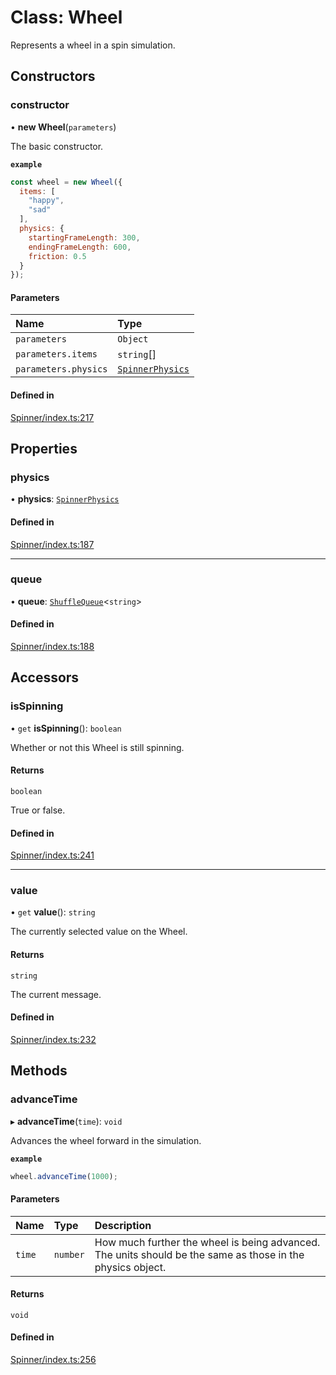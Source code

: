 # Class: Wheel

Represents a wheel in a spin simulation.

## Constructors

### constructor

• **new Wheel**(`parameters`)

The basic constructor.

**`example`**
```js
const wheel = new Wheel({
  items: [
    "happy",
    "sad"
  ],
  physics: {
    startingFrameLength: 300,
    endingFrameLength: 600,
    friction: 0.5
  }
});
```

#### Parameters

| Name | Type |
| :------ | :------ |
| `parameters` | `Object` |
| `parameters.items` | `string`[] |
| `parameters.physics` | [`SpinnerPhysics`](https://github.com/daniellacosse/idea-spinner/tree/main/packages/spinner/docs/interfaces/SpinnerPhysics.md) |

#### Defined in

[Spinner/index.ts:217](https://github.com/daniellacosse/idea-spinner/blob/169cdb9/packages/spinner/Spinner/index.ts#L217)

## Properties

### physics

• **physics**: [`SpinnerPhysics`](https://github.com/daniellacosse/idea-spinner/tree/main/packages/spinner/docs/interfaces/SpinnerPhysics.md)

#### Defined in

[Spinner/index.ts:187](https://github.com/daniellacosse/idea-spinner/blob/169cdb9/packages/spinner/Spinner/index.ts#L187)

___

### queue

• **queue**: [`ShuffleQueue`](https://github.com/daniellacosse/idea-spinner/tree/main/packages/spinner/docs/classes/ShuffleQueue.md)<`string`\>

#### Defined in

[Spinner/index.ts:188](https://github.com/daniellacosse/idea-spinner/blob/169cdb9/packages/spinner/Spinner/index.ts#L188)

## Accessors

### isSpinning

• `get` **isSpinning**(): `boolean`

Whether or not this Wheel is still spinning.

#### Returns

`boolean`

True or false.

#### Defined in

[Spinner/index.ts:241](https://github.com/daniellacosse/idea-spinner/blob/169cdb9/packages/spinner/Spinner/index.ts#L241)

___

### value

• `get` **value**(): `string`

The currently selected value on the Wheel.

#### Returns

`string`

The current message.

#### Defined in

[Spinner/index.ts:232](https://github.com/daniellacosse/idea-spinner/blob/169cdb9/packages/spinner/Spinner/index.ts#L232)

## Methods

### advanceTime

▸ **advanceTime**(`time`): `void`

Advances the wheel forward in the simulation.

**`example`**
```js
wheel.advanceTime(1000);
```

#### Parameters

| Name | Type | Description |
| :------ | :------ | :------ |
| `time` | `number` | How much further the wheel is being advanced. The units should be the same as those in the physics object. |

#### Returns

`void`

#### Defined in

[Spinner/index.ts:256](https://github.com/daniellacosse/idea-spinner/blob/169cdb9/packages/spinner/Spinner/index.ts#L256)
